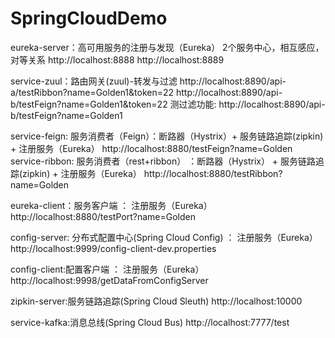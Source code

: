 # SpringCloudDemo
 
eureka-server：高可用服务的注册与发现（Eureka）  2个服务中心，相互感应，对等关系
http://localhost:8888
http://localhost:8889

service-zuul：路由网关(zuul)-转发与过滤
http://localhost:8890/api-a/testRibbon?name=Golden1&token=22
http://localhost:8890/api-b/testFeign?name=Golden1&token=22
测过滤功能:  http://localhost:8890/api-b/testFeign?name=Golden1

service-feign: 服务消费者（Feign）：断路器（Hystrix）+ 服务链路追踪(zipkin) +  注册服务（Eureka）
http://localhost:8880/testFeign?name=Golden
service-ribbon: 服务消费者（rest+ribbon） ：断路器（Hystrix） + 服务链路追踪(zipkin) +  注册服务（Eureka）
http://localhost:8880/testRibbon?name=Golden

eureka-client：服务客户端  ： 注册服务（Eureka）
http://localhost:8880/testPort?name=Golden

config-server: 分布式配置中心(Spring Cloud Config)  ： 注册服务（Eureka）
http://localhost:9999/config-client-dev.properties

config-client:配置客户端 ： 注册服务（Eureka）
http://localhost:9998/getDataFromConfigServer

zipkin-server:服务链路追踪(Spring Cloud Sleuth)
http://localhost:10000

service-kafka:消息总线(Spring Cloud Bus)
http://localhost:7777/test


